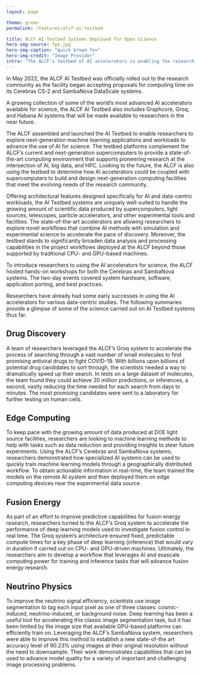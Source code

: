 ```yaml
---
layout: page

theme: green
permalink: /features/alcf-ai-testbed

title: ALCF AI Testbed Systems Deployed for Open Science
hero-img-source: fpo.jpg
hero-img-caption: "quick brown fox"
hero-img-credit: "Image Provider"
intro: "The ALCF’s testbed of AI accelerators is enabling the research community to advance the use of AI for data-intensive science."
---
```


In May 2022, the ALCF AI Testbed was officially rolled out to the research community as the facility began accepting proposals for computing time on its Cerebras CS-2 and SambaNova DataScale systems.

A growing collection of some of the world’s most advanced AI accelerators available for science, the ALCF AI Testbed also includes Graphcore, Groq, and Habana AI systems that will be made available to researchers in the near future.

The ALCF assembled and launched the AI Testbed to enable researchers to explore next-generation machine learning applications and workloads to advance the use of AI for science. The testbed platforms complement the ALCF’s current and next-generation supercomputers to
provide a state-of-the-art computing environment that supports pioneering research at the intersection of AI, big data, and HPC. Looking to the future, the ALCF is also using the testbed to determine how AI accelerators could be coupled with supercomputers to build and design next-generation computing facilities that meet the evolving needs of the research community. 

Offering architectural features designed specifically for AI and data-centric workloads, the AI Testbed systems are uniquely well-suited to handle the growing amount of scientific data produced by supercomputers, light sources, telescopes, particle accelerators, and other
experimental tools and facilities. The state-of-the-art accelerators are allowing researchers to explore novel workflows that combine AI methods with simulation and experimental science to accelerate the pace of discovery. Moreover, the testbed stands to significantly broaden data analysis and processing capabilities in the project workflows deployed at the ALCF beyond those supported by traditional CPU- and GPU-based machines.

To introduce researchers to using the AI accelerators for science, the ALCF hosted hands-on workshops for both the Cerebras and SambaNova systems. The two-day events covered system hardware, software, application porting, and best practices.

Researchers have already had some early successes in using the AI accelerators for various data-centric studies. The following summaries provide a glimpse of some of the science carried out on AI Testbed systems thus far.

## Drug Discovery
A team of researchers leveraged the ALCF’s Groq system to accelerate the process of searching through a vast number of small molecules to find promising antiviral drugs to fight COVID-19. With billions upon billions of potential drug candidates to sort through, the scientists needed a way to dramatically speed up their search. In tests on a large dataset of molecules, the team found they could achieve 20 million predictions, or inferences, a second, vastly reducing the time needed for each search from days to minutes. The most promising candidates were sent to a laboratory for further testing on human cells.

## Edge Computing
To keep pace with the growing amount of data produced at DOE light source facilities, researchers are looking to machine learning methods to help with tasks such as data
reduction and providing insights to steer future experiments. Using the ALCF’s Cerebras and SambaNova systems, researchers demonstrated how specialized AI systems can be used to quickly train machine learning models through a geographically distributed workflow. To obtain actionable information in real-time, the team trained the models on the remote AI system and then deployed them on edge computing devices near the experimental data source.

## Fusion Energy
As part of an effort to improve predictive capabilities for fusion energy research, researchers turned to the ALCF’s Groq system to accelerate the performance of deep learning models used to investigate fusion control in real time. The Groq system’s architecture ensured fixed,
predictable compute times for a key phase of deep learning (inference) that would vary in duration if carried out on CPU- and GPU-driven machines. Ultimately, the researchers aim to develop a workflow that leverages AI and exascale computing power for training and inference tasks that will advance fusion energy research.

## Neutrino Physics
To improve the neutrino signal efficiency, scientists use image segmentation to tag each input pixel as one of three classes: cosmic-induced, neutrino-induced, or background noise. Deep learning has been a useful tool for accelerating this classic image segmentation task, but it has been limited by the image size that available GPU-based platforms can efficiently train on. Leveraging the ALCF’s SambaNova system, researchers were able to improve this method to establish a new state-of-the art accuracy level of 90.23% using images at their original resolution without the need to downsample. Their work demonstrates capabilities that can be used to advance model quality for a variety of important and challenging image processing problems.
